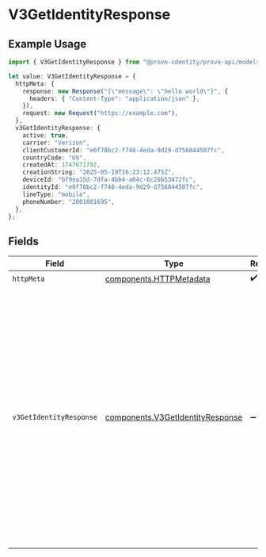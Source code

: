 # V3GetIdentityResponse

## Example Usage

```typescript
import { V3GetIdentityResponse } from "@prove-identity/prove-api/models/operations";

let value: V3GetIdentityResponse = {
  httpMeta: {
    response: new Response("{\"message\": \"hello world\"}", {
      headers: { "Content-Type": "application/json" },
    }),
    request: new Request("https://example.com"),
  },
  v3GetIdentityResponse: {
    active: true,
    carrier: "Verizon",
    clientCustomerId: "e0f78bc2-f748-4eda-9d29-d756844507fc",
    countryCode: "US",
    createdAt: 1747671792,
    creationString: "2025-05-19T16:23:12.475Z",
    deviceId: "bf9ea15d-7dfa-4bb4-a64c-6c26b53472fc",
    identityId: "e0f78bc2-f748-4eda-9d29-d756844507fc",
    lineType: "mobile",
    phoneNumber: "2001001695",
  },
};
```

## Fields

| Field                                                                                                                                                                                                                                                                                                                                                         | Type                                                                                                                                                                                                                                                                                                                                                          | Required                                                                                                                                                                                                                                                                                                                                                      | Description                                                                                                                                                                                                                                                                                                                                                   | Example                                                                                                                                                                                                                                                                                                                                                       |
| ------------------------------------------------------------------------------------------------------------------------------------------------------------------------------------------------------------------------------------------------------------------------------------------------------------------------------------------------------------- | ------------------------------------------------------------------------------------------------------------------------------------------------------------------------------------------------------------------------------------------------------------------------------------------------------------------------------------------------------------- | ------------------------------------------------------------------------------------------------------------------------------------------------------------------------------------------------------------------------------------------------------------------------------------------------------------------------------------------------------------- | ------------------------------------------------------------------------------------------------------------------------------------------------------------------------------------------------------------------------------------------------------------------------------------------------------------------------------------------------------------- | ------------------------------------------------------------------------------------------------------------------------------------------------------------------------------------------------------------------------------------------------------------------------------------------------------------------------------------------------------------- |
| `httpMeta`                                                                                                                                                                                                                                                                                                                                                    | [components.HTTPMetadata](../../models/components/httpmetadata.md)                                                                                                                                                                                                                                                                                            | :heavy_check_mark:                                                                                                                                                                                                                                                                                                                                            | N/A                                                                                                                                                                                                                                                                                                                                                           |                                                                                                                                                                                                                                                                                                                                                               |
| `v3GetIdentityResponse`                                                                                                                                                                                                                                                                                                                                       | [components.V3GetIdentityResponse](../../models/components/v3getidentityresponse.md)                                                                                                                                                                                                                                                                          | :heavy_minus_sign:                                                                                                                                                                                                                                                                                                                                            | V3GetIdentityResponse                                                                                                                                                                                                                                                                                                                                         | {<br/>"createdAt": 1747671792,<br/>"carrier": "Verizon",<br/>"phoneNumber": "2001001695",<br/>"countryCode": "US",<br/>"identityId": "e0f78bc2-f748-4eda-9d29-d756844507fc",<br/>"lineType": "mobile",<br/>"active": true,<br/>"deviceId": "bf9ea15d-7dfa-4bb4-a64c-6c26b53472fc",<br/>"creationString": "2025-05-19T16:23:12.475Z",<br/>"clientCustomerId": "e0f78bc2-f748-4eda-9d29-d756844507fc"<br/>} |